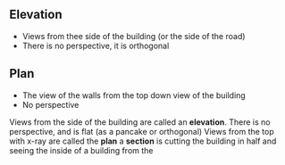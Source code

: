 ## Elevation
- Views from thee side of the building (or the side of the road)
- There is no perspective, it is orthogonal

## Plan
- The view of the walls from the top down view of the building
- No perspective


Views from the side of the building are called an **elevation**. There is no perspective, and is flat (as a pancake or orthogonal)
Views from the top with x-ray are called the **plan**
a **section** is cutting the building in half and seeing the inside of a building from the 